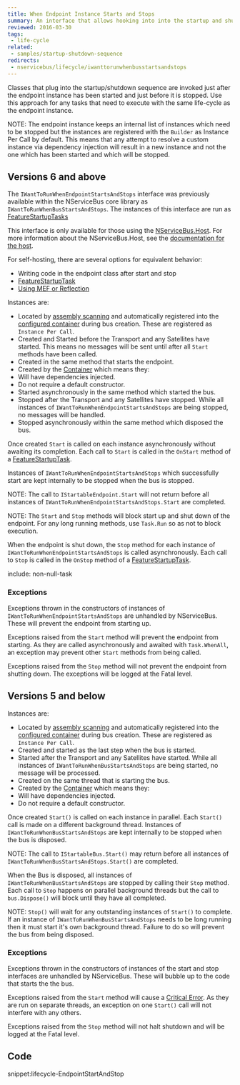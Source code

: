 ```yaml
---
title: When Endpoint Instance Starts and Stops
summary: An interface that allows hooking into into the startup and shutdown sequence of an endpoint instance.
reviewed: 2016-03-30
tags:
 - life-cycle
related:
 - samples/startup-shutdown-sequence
redirects:
 - nservicebus/lifecycle/iwanttorunwhenbusstartsandstops
---
```


Classes that plug into the startup/shutdown sequence are invoked just after the endpoint instance has been started and just before it is stopped. Use this approach for any tasks that need to execute with the same life-cycle as the endpoint instance.

NOTE: The endpoint instance keeps an internal list of instances which need to be stopped but the instances are registered with the `Builder` as Instance Per Call by default. This means that any attempt to resolve a custom instance via dependency injection will result in a new instance and not the one which has been started and which will be stopped.

## Versions 6 and above

The `IWantToRunWhenEndpointStartsAndStops` interface was previously available within the NServiceBus core library as `IWantToRunWhenBusStartsAndStops`. The instances of this interface are run as [FeatureStartupTasks](/nservicebus/pipeline/features.md#feature-startup-tasks)

This interface is only available for those using the [NServiceBus.Host](https://www.nuget.org/packages/NServiceBus.Host/). For more information about the NServiceBus.Host, see the [documentation for the host](/nservicebus/hosting/nservicebus-host).

For self-hosting, there are several options for equivalent behavior:
 - Writing code in the endpoint class after start and stop
 - [FeatureStartupTask](/nservicebus/pipeline/features.md#feature-startup-tasks)
 - [Using MEF or Reflection](/samples/plugin-based-config)

Instances are:

 * Located by [assembly scanning](/nservicebus/hosting/assembly-scanning.md) and automatically registered into the [configured container](/nservicebus/containers/) during bus creation. These are registered as `Instance Per Call`.
 * Created and Started before the Transport and any Satellites have started. This means no messages will be sent until after all `Start` methods have been called.
 * Created in the same method that starts the endpoint.
 * Created by the [Container](/nservicebus/containers/) which means they:
  * Will have dependencies injected.
  * Do not require a default constructor.
 * Started asynchronously in the same method which started the bus.
 * Stopped after the Transport and any Satellites have stopped. While all instances of `IWantToRunWhenEndpointStartsAndStops` are being stopped, no messages will be handled.
 * Stopped asynchronously within the same method which disposed the bus.

Once created `Start` is called on each instance asynchronously without awaiting its completion. Each call to `Start` is called in the `OnStart` method of a [FeatureStartupTask](/nservicebus/pipeline/features.md#feature-startup-tasks). 

Instances of `IWantToRunWhenEndpointStartsAndStops` which successfully start are kept internally to be stopped when the bus is stopped.

NOTE: The call to `IStartableEndpoint.Start` will not return before all instances of `IWantToRunWhenEndpointStartsAndStops.Start` are completed.

NOTE: The `Start` and `Stop` methods will block start up and shut down of the endpoint. For any long running methods, use `Task.Run` so as not to block execution.

When the endpoint is shut down, the `Stop` method for each instance of `IWantToRunWhenEndpointStartsAndStops` is called asynchronously. Each call to `Stop` is called in the `OnStop` method of a [FeatureStartupTask](/nservicebus/pipeline/features.md#feature-startup-tasks).

include: non-null-task

### Exceptions

Exceptions thrown in the constructors of instances of `IWantToRunWhenEndpointStartsAndStops` are unhandled by NServiceBus. These will prevent the endpoint from starting up.

Exceptions raised from the `Start` method will prevent the endpoint from starting. As they are called asynchronously and awaited with `Task.WhenAll`, an exception may prevent other `Start` methods from being called. 

Exceptions raised from the `Stop` method will not prevent the endpoint from shutting down. The exceptions will be logged at the Fatal level.

## Versions 5 and below

Instances are:

 * Located by [assembly scanning](/nservicebus/hosting/assembly-scanning.md) and automatically registered into the [configured container](/nservicebus/containers/) during bus creation. These are registered as `Instance Per Call`.
 * Created and started as the last step when the bus is started.
 * Started after the Transport and any Satellites have started. While all instances of `IWantToRunWhenBusStartsAndStops` are being started, no message will be processed.
 * Created on the same thread that is starting the bus.
 * Created by the [Container](/nservicebus/containers/) which means they:
  * Will have dependencies injected.
  * Do not require a default constructor.

Once created `Start()` is called on each instance in parallel. Each `Start()` call is made on a different background thread. Instances of `IWantToRunWhenBusStartsAndStops` are kept internally to be stopped when the bus is disposed.

NOTE: The call to `IStartableBus.Start()` may return before all instances of `IWantToRunWhenBusStartsAndStops.Start()` are completed.

When the Bus is disposed, all instances of `IWantToRunWhenBusStartsAndStops` are stopped by calling their `Stop` method. Each call to `Stop` happens on parallel background threads but the call to `bus.Dispose()` will block until they have all completed. 

NOTE: `Stop()` will wait for any outstanding instances of `Start()` to complete. If an instance of `IWantToRunWhenBusStartsAndStops` needs to be long running then it must start it's own background thread. Failure to do so will prevent the bus from being disposed.

### Exceptions

Exceptions thrown in the constructors of instances of the start and stop interfaces are unhandled by NServiceBus. These will bubble up to the code that starts the the bus.

Exceptions raised from the `Start` method will cause a [Critical Error](/nservicebus/hosting/critical-errors.md). As they are run on separate threads, an exception on one `Start()` call will not interfere with any others.

Exceptions raised from the `Stop` method will not halt shutdown and will be logged at the Fatal level.

## Code

snippet:lifecycle-EndpointStartAndStop
